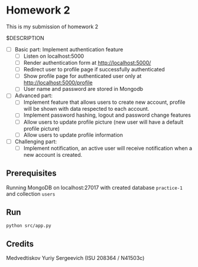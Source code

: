 # Homework 2

This is my submission of homework 2

$DESCRIPTION

- [ ] Basic part: Implement authentication feature
  - [ ] Listen on localhost:5000
  - [ ] Render authentication form at <http://localhost:5000/>
  - [ ] Redirect user to profile page if successfully authenticated
  - [ ] Show profile page for authenticated user only at <http://localhost:5000/profile>
  - [ ] User name and password are stored in Mongodb

- [ ] Advanced part:
  - [ ] Implement feature that allows users to create new account, profile will be shown with data respected to each account.
  - [ ] Implement password hashing, logout and password change features
  - [ ] Allow users to update profile picture (new user will have a default profile picture)
  - [ ] Allow users to update profile information

- [ ] Challenging part:
  - [ ] Implement notification, an active user will receive notification when a new account is created.

## Prerequisites

Running MongoDB on localhost:27017 with created database `practice-1` and collection `users`  

## Run

`python src/app.py`

## Credits

Medvedtiskov Yuriy Sergeevich (ISU 208364 / N41503c)
